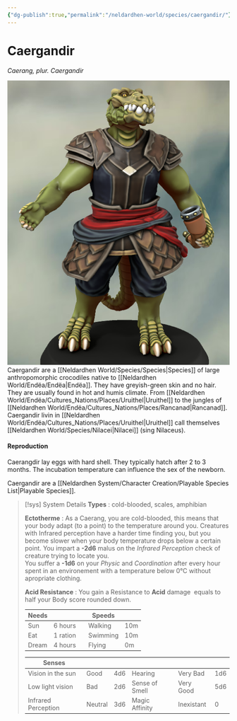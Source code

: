 ```yaml
---
{"dg-publish":true,"permalink":"/neldardhen-world/species/caergandir/"}
---
```


# Caergandir
*Caerang, plur. Caergandir*

![Vobarus.png|100](/img/user/Images/Species/Vobarus.png)
Caergandir are a [[Neldardhen World/Species/Species\|Species]] of large anthropomorphic crocodiles native to [[Neldardhen World/Endëa/Endëa\|Endëa]]. They have greyish-green skin and no hair. They are usually found in hot and humis climate. From [[Neldardhen World/Endëa/Cultures_Nations/Places/Uruithel\|Uruithel]] to the jungles of [[Neldardhen World/Endëa/Cultures_Nations/Places/Rancanad\|Rancanad]].
Caergandir livin in [[Neldardhen World/Endëa/Cultures_Nations/Places/Uruithel\|Uruithel]] call themselves  [[Neldardhen World/Species/Nilacei\|Nilacei]] (sing Nilaceus).
#### Reproduction
Caerangdir lay eggs with hard shell. They typically hatch after 2 to 3 months. The incubation temperature can influence the sex of the newborn.

Caergandir are a [[Neldardhen System/Character Creation/Playable Species List\|Playable Species]].

> [!sys] System Details
> **Types** : cold-blooded, scales, amphibian
> 
> **Ectotherme** : As a Caerang, you are cold-blooded, this means that your body adapt (to a point) to the temperature around you.
> Creatures with Infrared perception have a harder time finding you, but you become slower when your body temperature drops below a certain point.
> You impart a **-2d6** malus on the _Infrared Perception_ check of creature trying to locate you.  
> You suffer a **-1d6** on your _Physic_ and _Coordination_ after every hour spent in an environement with a temperature below 0°C without apropriate clothing.
> 
> **Acid Resistance** : You gain a Resistance to **Acid** damage  equals to half your Body score rounded down.
> 
> | **Needs** |          |     | **Speeds** |     |
> | --------- | -------- | --- | ---------- | --- |
> | Sun       | 6 hours  |     | Walking    | 10m |
> | Eat       | 1 ration |     | Swimming   | 10m |
> | Dream     | 4 hours  |     | Flying     | 0m  |
> 
> | **Senses**          |         |     |                |            |     |
> | ------------------- | ------- | --- | -------------- | ---------- | --- |
> | Vision in the sun   | Good    | 4d6 | Hearing        | Very Bad    | 1d6 |
> | Low light vision    | Bad     | 2d6 | Sense of Smell | Very Good    | 5d6 |
> | Infrared Perception | Neutral | 3d6 | Magic Affinity | Inexistant | 0   |


